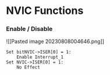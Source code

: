# NVIC Functions

### Enable / Disable 
![[Pasted image 20230808004646.png]]

```
Set bitNVIC->ISER[0] = 1:
	Enable Interrupt_1
Set NVIC->ISER[0] = 1:
	No Effect
```



